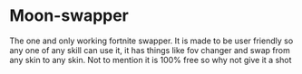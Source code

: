 # Moon-swapper
The one and only working fortnite swapper. It is made to be user friendly so any one of any skill can use it, it has things like fov changer and swap from any skin to any skin. Not to mention it is 100% free so why not give it a shot
